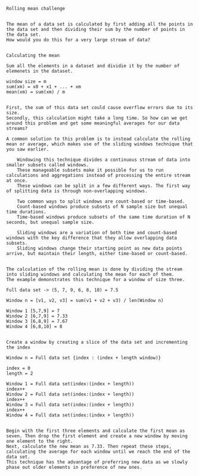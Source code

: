 	Rolling mean challenge
	

	The mean of a data set is calculated by first adding all the points in the data set and then dividing their sum by the number of points in the data set. 
	How would you do this for a very large stream of data? 
	

    Calculating the mean

    Sum all the elements in a dataset and dividie it by the number of elemenets in the dataset.

    window size = m
    sum(xm) = x0 + x1 + ... + xm
    mean(xm) = sum(xm) / m


    First, the sum of this data set could cause overflow errors due to its size. 
	Secondly, this calculation might take a long time. So how can we get around this problem and get some meaningful averages for our data streams? 

    A common solution to this problem is to instead calculate the rolling mean or average, which makes use of the sliding windows technique that you saw earlier. 

        Windowing this technique divides a continuous stream of data into smaller subsets called windows. 
        These manageable subsets make it possible for us to run calculations and aggregations instead of processing the entire stream at once. 
        These windows can be split in a few different ways. The first way of splitting data is through non-overlapping windows. 
	
	    Two common ways to split windows are count-based or time-based. 
		Count-based windows produce subsets of N sample size but unequal time durations. 
		Time-based windows produce subsets of the same time duration of N seconds, but unequal sample size. 
		
        Sliding windows are a variation of both time and count-based windows with the key difference that they allow overlapping data subsets. 
        Sliding windows change their starting point as new data points arrive, but maintain their length, either time-based or count-based. 


    The calculation of the rolling mean is done by dividing the stream into sliding windows and calculating the mean for each of them. 
	The example demonstrates this technique for a window of size three.

    Full data set -> (5, 7, 9, 6, 8, 10) = 7.5

    Window n = [v1, v2, v3] = sum(v1 + v2 + v3) / len(Window n)

    Window 1 [5,7,9] = 7
    Window 2 [6,7,9] = 7.33
    Window 3 [6,8,9] = 7.67
    Window 4 [6,8,10] = 8


    Create a window by creating a slice of the data set and incrementing the index 

    Window n = Full data set {index : (index + length window)}

    index = 0
    length = 2 

    Window 1 = Full data set(index:(index + length))
    index++
    Window 2 = Full data set(index:(index + length))
    index++
    Window 3 = Full data set(index:(index + length))
    index++
    Window 4 = Full data set(index:(index + length))
    

    Begin with the first three elements and calculate the first mean as seven. Then drop the first element and create a new window by moving one element to the right. 
	Next, calculate the new mean as 7.33. Then repeat these steps, calculating the average for each window until we reach the end of the data set. 
	This technique has the advantage of preferring new data as we slowly phase out older elements in preference of new ones. 